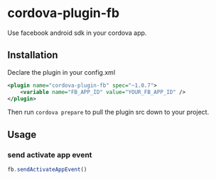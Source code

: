 # cordova-plugin-fb

Use facebook android sdk in your cordova app.

## Installation

Declare the plugin in your config.xml

```xml
<plugin name="cordova-plugin-fb" spec="~1.0.7">
    <variable name="FB_APP_ID" value="YOUR_FB_APP_ID" />
</plugin>
```

Then run `cordova prepare` to pull the plugin src down to your project.

## Usage

### send activate app event

```js
fb.sendActivateAppEvent()
```

